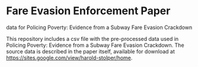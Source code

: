 # Fare Evasion Enforcement Paper
data for Policing Poverty: Evidence from a Subway Fare Evasion Crackdown

This repository includes a csv file with the pre-processed data used in Policing Poverty: Evidence from a Subway Fare Evasion Crackdown. The source data is described in the paper itself, available for download at https://sites.google.com/view/harold-stolper/home.

